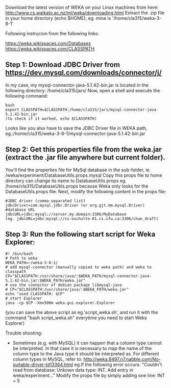 Download the latest version of WEKA on your Linux machines from here: http://www.cs.waikato.ac.nz/ml/weka/downloading.html
Extract the .zip file in your home directory (echo $HOME), eg. mine is '/home/cla315/weka-3-8-1'

Following instrucion from the following links:

https://weka.wikispaces.com/Databases
https://weka.wikispaces.com/CLASSPATH

## Step 1: Download JDBC Driver from https://dev.mysql.com/downloads/connector/j/
In my case, my mysql-connector-java-5.1.42-bin.jar is located in the following directory: /home/cla315/jars/
Now, open a shell and execute the following command:

    bash
    export CLASSPATH=$CLASSPATH:/home/cla315/jars/mysql-connector-java-5.1.42-bin.jar
    (to check if it worked, echo $CLASSPATH)
Looks like you also have to save the JDBC Driver file in WEKA path, eg.:/home/cla315/weka-3-8-1/mysql-connector-java-5.1.42-bin.jar
  
## Step 2: Get this properties file from the weka.jar (extract the .jar file anywhere but current folder). 
You'll find the properties file for MySql database in the sub-folder, 
ie. /weka/experiment/DatabaseUtils.props.mysql
Copy this props file to home directory can change its name to DatabaseUtils.props 
eg. /home/cla315/DatabaseUtils.props
because Weka only looks for the DatabaseUtils.props file.
Next, modify the following content in the props file:
      
    #JDBC driver (comma-separated list)
    jdbcDriver=com.mysql.jdbc.Driver (or org.gjt.mm.mysql.Driver)
    #database URL
    jdbcURL=jdbc:mysql://server.my.domain:3306/MyDatabase
    (eg. jdbcURL=jdbc:mysql://cs-oschulte-01.cs.sfu.ca:3306/chao_draft)

## Step 3: Run the following start script for Weka Explorer:

    #! /bin/bash
    # Path to weka
    WEKA_PATH=~/weka-3-8-1/
    # add mysql-connector (manually copied to weka path) and weka to classpath
    CP="$CLASSPATH:/usr/share/java/:$WEKA_PATH/mysql-connector-java-5.1.42-bin.jar:$WEKA_PATH/weka.jar"
    # use the connector of debian package libmysql-java
    # CP="$CLASSPATH:/usr/share/java/:$WEKA_PATH/weka.jar"
    echo "used CLASSPATH: $CP"
    # start Explorer
    java -cp $CP -Xmx500m weka.gui.explorer.Explorer
 (you can save the above script as eg.'script_weka.sh', and run it with the command "bash script_weka.sh" everytime you need to start Weka Explorer)
    

Trouble shooting:
   + Sometimes (e.g. with MySQL) it can happen that a column type cannot be interpreted. 
    In that case it is necessary to map the name of the column type to the Java type it should be interpreted as.
    For different column types in MySQL, refer to: http://weka.8497.n7.nabble.com/No-suitable-driver-td13364.html
      eg.If the following error occurs: "Couldn't read from database: Unkown data type: INT. Add entry in weka/experiment..."
         Modify the props file by simply adding one line: INT = 5
